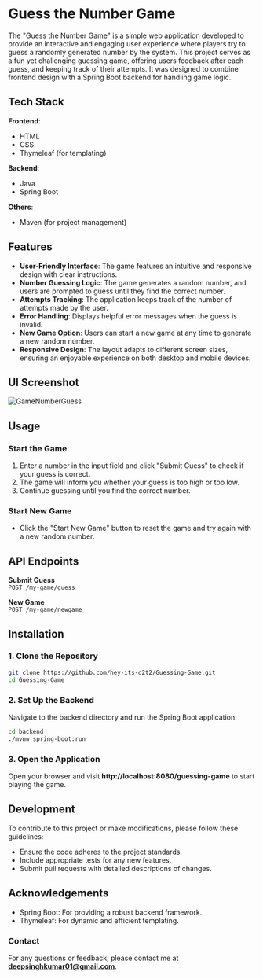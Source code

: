 # Guess the Number Game

The "Guess the Number Game" is a simple web application developed to provide an interactive and engaging user experience where players try to guess a randomly generated number by the system. This project serves as a fun yet challenging guessing game, offering users feedback after each guess, and keeping track of their attempts. It was designed to combine frontend design with a Spring Boot backend for handling game logic.

## Tech Stack

**Frontend**:
- HTML
- CSS
- Thymeleaf (for templating)

**Backend**:
- Java
- Spring Boot

**Others**:
- Maven (for project management)

## Features

- **User-Friendly Interface**: The game features an intuitive and responsive design with clear instructions.
- **Number Guessing Logic**: The game generates a random number, and users are prompted to guess until they find the correct number.
- **Attempts Tracking**: The application keeps track of the number of attempts made by the user.
- **Error Handling**: Displays helpful error messages when the guess is invalid.
- **New Game Option**: Users can start a new game at any time to generate a new random number.
- **Responsive Design**: The layout adapts to different screen sizes, ensuring an enjoyable experience on both desktop and mobile devices.
## UI Screenshot
![GameNumberGuess](https://github.com/user-attachments/assets/a76f402b-f3e5-4729-b8d9-4e73455f7235)

## Usage

### Start the Game
1. Enter a number in the input field and click "Submit Guess" to check if your guess is correct.
2. The game will inform you whether your guess is too high or too low.
3. Continue guessing until you find the correct number.

### Start New Game
- Click the "Start New Game" button to reset the game and try again with a new random number.

## API Endpoints

**Submit Guess**  
`POST /my-game/guess`

**New Game**  
`POST /my-game/newgame`

## Installation

### 1. Clone the Repository
```bash
git clone https://github.com/hey-its-d2t2/Guessing-Game.git
cd Guessing-Game
```
### 2. Set Up the Backend
Navigate to the backend directory and run the Spring Boot application:
```bash
cd backend
./mvnw spring-boot:run
```
### 3. Open the Application
Open your browser and visit **http://localhost:8080/guessing-game** to start playing the game.

## Development
To contribute to this project or make modifications, please follow these guidelines:

- Ensure the code adheres to the project standards.
- Include appropriate tests for any new features.
- Submit pull requests with detailed descriptions of changes.
## Acknowledgements
- Spring Boot: For providing a robust backend framework.
- Thymeleaf: For dynamic and efficient templating.
### Contact
For any questions or feedback, please contact me at **deepsinghkumar01@gmail.com**.
